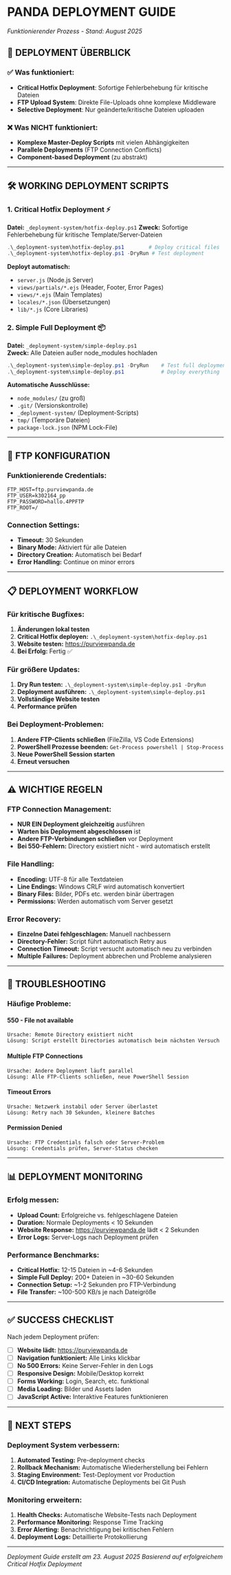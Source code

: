 # PANDA DEPLOYMENT GUIDE
*Funktionierender Prozess - Stand: August 2025*

## 🚀 **DEPLOYMENT ÜBERBLICK**

### ✅ **Was funktioniert:**
- **Critical Hotfix Deployment**: Sofortige Fehlerbehebung für kritische Dateien
- **FTP Upload System**: Direkte File-Uploads ohne komplexe Middleware
- **Selective Deployment**: Nur geänderte/kritische Dateien uploaden

### ❌ **Was NICHT funktioniert:**
- **Komplexe Master-Deploy Scripts** mit vielen Abhängigkeiten
- **Parallele Deployments** (FTP Connection Conflicts)  
- **Component-based Deployment** (zu abstrakt)

---

## 🛠️ **WORKING DEPLOYMENT SCRIPTS**

### 1. **Critical Hotfix Deployment** ⚡
**Datei:** `_deployment-system/hotfix-deploy.ps1`
**Zweck:** Sofortige Fehlerbehebung für kritische Template/Server-Dateien

```powershell
.\_deployment-system\hotfix-deploy.ps1        # Deploy critical files
.\_deployment-system\hotfix-deploy.ps1 -DryRun # Test deployment
```

**Deployt automatisch:**
- `server.js` (Node.js Server)
- `views/partials/*.ejs` (Header, Footer, Error Pages)  
- `views/*.ejs` (Main Templates)
- `locales/*.json` (Übersetzungen)
- `lib/*.js` (Core Libraries)

### 2. **Simple Full Deployment** 📦
**Datei:** `_deployment-system/simple-deploy.ps1`  
**Zweck:** Alle Dateien außer node_modules hochladen

```powershell
.\_deployment-system\simple-deploy.ps1 -DryRun    # Test full deployment
.\_deployment-system\simple-deploy.ps1            # Deploy everything
```

**Automatische Ausschlüsse:**
- `node_modules/` (zu groß)
- `.git/` (Versionskontrolle)
- `_deployment-system/` (Deployment-Scripts)
- `tmp/` (Temporäre Dateien)
- `package-lock.json` (NPM Lock-File)

---

## 🔧 **FTP KONFIGURATION**

### **Funktionierende Credentials:**
```env
FTP_HOST=ftp.purviewpanda.de
FTP_USER=k302164_pp  
FTP_PASSWORD=hallo.4PPFTP
FTP_ROOT=/
```

### **Connection Settings:**
- **Timeout:** 30 Sekunden
- **Binary Mode:** Aktiviert für alle Dateien
- **Directory Creation:** Automatisch bei Bedarf
- **Error Handling:** Continue on minor errors

---

## 📋 **DEPLOYMENT WORKFLOW**

### **Für kritische Bugfixes:**
1. **Änderungen lokal testen**
2. **Critical Hotfix deployen:** `.\_deployment-system\hotfix-deploy.ps1`
3. **Website testen:** https://purviewpanda.de
4. **Bei Erfolg:** Fertig ✅

### **Für größere Updates:**
1. **Dry Run testen:** `.\_deployment-system\simple-deploy.ps1 -DryRun`
2. **Deployment ausführen:** `.\_deployment-system\simple-deploy.ps1`  
3. **Vollständige Website testen**
4. **Performance prüfen**

### **Bei Deployment-Problemen:**
1. **Andere FTP-Clients schließen** (FileZilla, VS Code Extensions)
2. **PowerShell Prozesse beenden:** `Get-Process powershell | Stop-Process`
3. **Neue PowerShell Session starten**
4. **Erneut versuchen**

---

## ⚠️ **WICHTIGE REGELN**

### **FTP Connection Management:**
- **NUR EIN Deployment gleichzeitig** ausführen
- **Warten bis Deployment abgeschlossen** ist
- **Andere FTP-Verbindungen schließen** vor Deployment
- **Bei 550-Fehlern:** Directory existiert nicht - wird automatisch erstellt

### **File Handling:**
- **Encoding:** UTF-8 für alle Textdateien
- **Line Endings:** Windows CRLF wird automatisch konvertiert
- **Binary Files:** Bilder, PDFs etc. werden binär übertragen
- **Permissions:** Werden automatisch vom Server gesetzt

### **Error Recovery:**
- **Einzelne Datei fehlgeschlagen:** Manuell nachbessern
- **Directory-Fehler:** Script führt automatisch Retry aus
- **Connection Timeout:** Script versucht automatisch neu zu verbinden
- **Multiple Failures:** Deployment abbrechen und Probleme analysieren

---

## 🚨 **TROUBLESHOOTING**

### **Häufige Probleme:**

#### **550 - File not available**
```
Ursache: Remote Directory existiert nicht
Lösung: Script erstellt Directories automatisch beim nächsten Versuch
```

#### **Multiple FTP Connections**
```
Ursache: Andere Deployment läuft parallel
Lösung: Alle FTP-Clients schließen, neue PowerShell Session
```

#### **Timeout Errors**
```  
Ursache: Netzwerk instabil oder Server überlastet
Lösung: Retry nach 30 Sekunden, kleinere Batches
```

#### **Permission Denied**
```
Ursache: FTP Credentials falsch oder Server-Problem
Lösung: Credentials prüfen, Server-Status checken
```

---

## 📊 **DEPLOYMENT MONITORING**

### **Erfolg messen:**
- **Upload Count:** Erfolgreiche vs. fehlgeschlagene Dateien
- **Duration:** Normale Deployments < 10 Sekunden
- **Website Response:** https://purviewpanda.de lädt < 2 Sekunden
- **Error Logs:** Server-Logs nach Deployment prüfen

### **Performance Benchmarks:**
- **Critical Hotfix:** 12-15 Dateien in ~4-6 Sekunden
- **Simple Full Deploy:** 200+ Dateien in ~30-60 Sekunden  
- **Connection Setup:** ~1-2 Sekunden pro FTP-Verbindung
- **File Transfer:** ~100-500 KB/s je nach Dateigröße

---

## ✅ **SUCCESS CHECKLIST**

Nach jedem Deployment prüfen:

- [ ] **Website lädt:** https://purviewpanda.de
- [ ] **Navigation funktioniert:** Alle Links klickbar
- [ ] **No 500 Errors:** Keine Server-Fehler in den Logs
- [ ] **Responsive Design:** Mobile/Desktop korrekt
- [ ] **Forms Working:** Login, Search, etc. funktional
- [ ] **Media Loading:** Bilder und Assets laden
- [ ] **JavaScript Active:** Interaktive Features funktionieren

---

## 🎯 **NEXT STEPS**

### **Deployment System verbessern:**
1. **Automated Testing:** Pre-deployment checks
2. **Rollback Mechanism:** Automatische Wiederherstellung bei Fehlern
3. **Staging Environment:** Test-Deployment vor Production
4. **CI/CD Integration:** Automatische Deployments bei Git Push

### **Monitoring erweitern:**
1. **Health Checks:** Automatische Website-Tests nach Deployment
2. **Performance Monitoring:** Response Time Tracking
3. **Error Alerting:** Benachrichtigung bei kritischen Fehlern
4. **Deployment Logs:** Detaillierte Protokollierung

---

*Deployment Guide erstellt am 23. August 2025*
*Basierend auf erfolgreichem Critical Hotfix Deployment*
